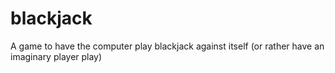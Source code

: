# blackjack
A game to have the computer play blackjack against itself (or rather have an imaginary player play)
